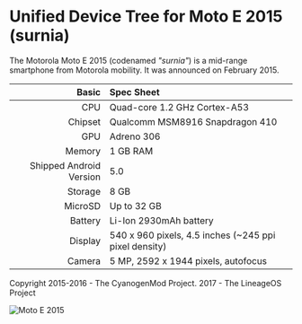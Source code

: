 Unified Device Tree for Moto E 2015 (surnia)
===========================================

The Motorola Moto E 2015 (codenamed _"surnia"_) is a mid-range smartphone from Motorola mobility.
It was announced on February 2015.

Basic   | Spec Sheet
-------:|:-------------------------
CPU     | Quad-core 1.2 GHz Cortex-A53
Chipset | Qualcomm MSM8916 Snapdragon 410
GPU     | Adreno 306
Memory  | 1 GB RAM
Shipped Android Version | 5.0
Storage | 8 GB
MicroSD | Up to 32 GB
Battery | Li-Ion 2930mAh battery
Display | 540 x 960 pixels, 4.5 inches (~245 ppi pixel density)
Camera  | 5 MP, 2592 х 1944 pixels, autofocus

Copyright 2015-2016 - The CyanogenMod Project.
          2017 - The LineageOS Project

![Moto E 2015](https://wiki.cyanogenmod.org/images/thumb/f/f9/Otus.png/315px-Otus.png "Moto E 2015")
